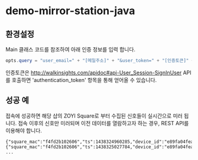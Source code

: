 # demo-mirror-station-java


## 환경설정

Main 클래스 코드를 참조하여 아래 인증 정보를 입력 합니다.

```java
opts.query = "user_email=" + "[메일주소]" + "&user_token=" + "[인증토큰]" + "&shop_id=" + "[샵번호]";
```

인증토큰은 http://walkinsights.com/apidoc#api-User_Session-SignInUser API를 호출하면 'authentication_token' 항목을 통해 얻어올 수 있습니다.


## 성공 예

접속에 성공하면 해당 샵의 ZOYI Square로 부터 수집된 신호들이 실시간으로 미러 됩니다.
접속 이후의 신호만 미러되며 이전 데이터를 열람하고자 하는 경우, REST API를 이용해야 합니다.

```
{"square_mac":"f4fd2b102606","ts":1438324960285,"device_id":"e89fa04fea3056ce59bd94d0684ecbe2","rssi":-64}
{"square_mac":"f4fd2b102606","ts":1438325027784,"device_id":"e89fa04fea3056ce59bd94d0684ecbe2","rssi":-59}
...
```
